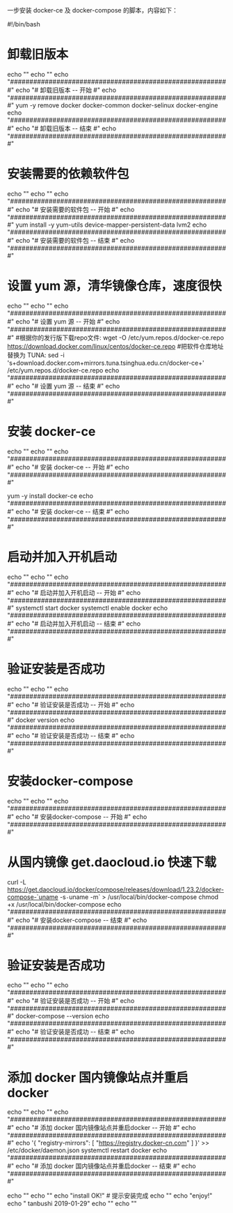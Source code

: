 一步安装 docker-ce 及 docker-compose 的脚本，内容如下：

#!/bin/bash

# 卸载旧版本
echo ""
echo ""
echo "#########################################################"
echo "# 卸载旧版本 -- 开始                                    #"
echo "#########################################################"
yum -y remove docker docker-common docker-selinux docker-engine
echo "#########################################################"
echo "# 卸载旧版本 -- 结束                                    #"
echo "#########################################################"

# 安装需要的依赖软件包
echo ""
echo ""
echo "#########################################################"
echo "# 安装需要的软件包 -- 开始                              #"
echo "#########################################################"
yum install -y yum-utils device-mapper-persistent-data lvm2
echo "#########################################################"
echo "# 安装需要的软件包 -- 结束                              #"
echo "#########################################################"

# 设置 yum 源，清华镜像仓库，速度很快
echo ""
echo ""
echo "#########################################################"
echo "# 设置 yum 源 -- 开始                                   #"
echo "#########################################################"
#根据你的发行版下载repo文件:
wget -O /etc/yum.repos.d/docker-ce.repo https://download.docker.com/linux/centos/docker-ce.repo
#把软件仓库地址替换为 TUNA:
sed -i 's+download.docker.com+mirrors.tuna.tsinghua.edu.cn/docker-ce+' /etc/yum.repos.d/docker-ce.repo
echo "#########################################################"
echo "# 设置 yum 源 -- 结束                                   #"
echo "#########################################################"

# 安装 docker-ce
echo ""
echo ""
echo "#########################################################"
echo "# 安装 docker-ce -- 开始                                #"
echo "#########################################################"
	
yum -y install docker-ce
echo "#########################################################"
echo "# 安装 docker-ce -- 结束                                #"
echo "#########################################################"

# 启动并加入开机启动
echo ""
echo ""
echo "#########################################################"
echo "# 启动并加入开机启动 -- 开始                            #"
echo "#########################################################"
systemctl start docker
systemctl enable docker
echo "#########################################################"
echo "# 启动并加入开机启动 -- 结束                            #"
echo "#########################################################"

# 验证安装是否成功
echo ""
echo ""
echo "#########################################################"
echo "# 验证安装是否成功 -- 开始                              #"
echo "#########################################################"
docker version
echo "#########################################################"
echo "# 验证安装是否成功 -- 结束                              #"
echo "#########################################################"

# 安装docker-compose
echo ""
echo ""
echo "#########################################################"
echo "# 安装docker-compose -- 开始                            #"
echo "#########################################################"
# 从国内镜像 get.daocloud.io 快速下载
curl -L https://get.daocloud.io/docker/compose/releases/download/1.23.2/docker-compose-`uname -s`-`uname -m` > /usr/local/bin/docker-compose
chmod +x /usr/local/bin/docker-compose
echo "#########################################################"
echo "# 安装docker-compose -- 结束                            #"
echo "#########################################################"

# 验证安装是否成功
echo ""
echo ""
echo "#########################################################"
echo "# 验证安装是否成功 -- 开始                              #"
echo "#########################################################"
docker-compose --version
echo "#########################################################"
echo "# 验证安装是否成功 -- 结束                              #"
echo "#########################################################"

# 添加 docker 国内镜像站点并重启docker
echo ""
echo ""
echo "#########################################################"
echo "# 添加 docker 国内镜像站点并重启docker -- 开始          #"
echo "#########################################################"
echo '{ "registry-mirrors": [ "https://registry.docker-cn.com" ] }' >> /etc/docker/daemon.json
systemctl restart docker
echo "#########################################################"
echo "# 添加 docker 国内镜像站点并重启docker -- 结束          #"
echo "#########################################################"

echo ""
echo ""
echo "install OK!" # 提示安装完成
echo ""
echo "enjoy!"
echo "  tanbushi 2019-01-29"
echo ""
echo ""

